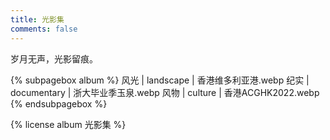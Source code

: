 ```yaml
---
title: 光影集
comments: false
---
```


<div class="text-center">岁月无声，光影留痕。</div>

{% subpagebox album %}
风光 | landscape | 香港维多利亚港.webp
纪实 | documentary | 浙大毕业季玉泉.webp
风物 | culture | 香港ACGHK2022.webp
{% endsubpagebox %}

{% license album 光影集 %}